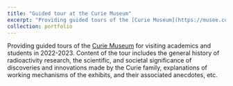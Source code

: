 ```yaml
---
title: "Guided tour at the Curie Museum"
excerpt: "Providing guided tours of the [Curie Museum](https://musee.curie.fr/) for visiting academics and students in 2022-2024. Content of the tour includes the general history of radioactivity research, the scientific, and societal significance of discoveries and innovations made by the Curie family, explanations of working mechanisms of the exhibits, and their associated anecdotes, etc."
collection: portfolio
---
```


Providing guided tours of the [Curie Museum](https://musee.curie.fr/) for visiting academics and students in 2022-2023. Content of the tour includes the general history of radioactivity research, the scientific, and societal significance of discoveries and innovations made by the Curie family, explanations of working mechanisms of the exhibits, and their associated anecdotes, etc.

